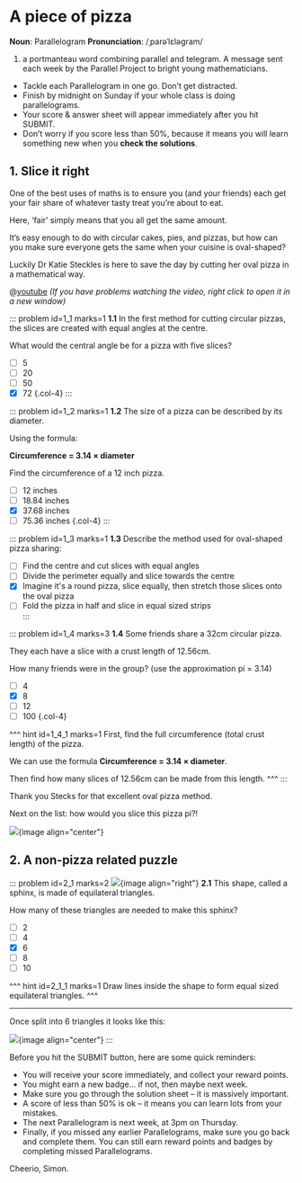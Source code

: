 # A piece of pizza

<div class="dictionary">

__Noun__: Parallelogram
__Pronunciation__: /ˌparəˈlɛləɡram/

1. a portmanteau word combining parallel and telegram. A message sent each
week by the Parallel Project to bright young mathematicians.

</div>

*	Tackle each Parallelogram in one go. Don’t get distracted.
*	Finish by midnight on Sunday if your whole class is doing parallelograms.
*	Your score & answer sheet will appear immediately after you hit SUBMIT.
*	Don’t worry if you score less than 50%, because it means you will learn something new when you __check the solutions__.


## 1. Slice it right

One of the best uses of maths is to ensure you (and your friends) each get your fair share of whatever tasty treat you’re about to eat.  

Here, ‘fair’ simply means that you all get the same amount.  

It’s easy enough to do with circular cakes, pies, and pizzas, but how can you make sure everyone gets the same  when your cuisine is oval-shaped?  

Luckily Dr Katie Steckles is here to save the day by cutting her oval pizza in a mathematical way.  

@[youtube](K-VY2TsCano?rel=0) _(If you have problems watching the video, right click to open it in a new window)_

::: problem id=1_1 marks=1
__1.1__ In the first method for cutting circular pizzas, the slices are created with equal angles at the centre.  

What would the central angle be for a pizza with five slices?

* [ ] 5
* [ ] 20
* [ ] 50
* [x] 72
{.col-4}
:::

::: problem id=1_2 marks=1
__1.2__ The size of a pizza can be described by its diameter.  

Using the formula:  

__Circumference = 3.14 × diameter__  

Find the circumference of a 12 inch pizza.  

* [ ] 12 inches
* [ ] 18.84 inches
* [x] 37.68 inches
* [ ] 75.36 inches
{.col-4}
:::

::: problem id=1_3 marks=1
__1.3__ Describe the method used for oval-shaped pizza sharing:

* [ ] Find the centre and cut slices with equal angles  
* [ ] Divide the perimeter equally and slice towards the centre  
* [x] Imagine it's a round pizza, slice equally, then stretch those slices onto the oval pizza  
* [ ] Fold the pizza in half and slice in equal sized strips  
:::

::: problem id=1_4 marks=3
__1.4__ Some friends share a 32cm circular pizza.  

They each have a slice with a crust length of 12.56cm.  

How many friends were in the group? (use the approximation pi = 3.14)  

* [ ] 4
* [x] 8
* [ ] 12
* [ ] 100
{.col-4}

^^^ hint id=1_4_1 marks=1
First, find the full circumference (total crust length) of the pizza.  

We can use the formula __Circumference = 3.14 × diameter__.  

Then find how many slices of 12.56cm can be made from this length.
^^^
:::

Thank you Stecks for that excellent oval pizza method.  

Next on the list: how would you slice this pizza pi?!  

![](/resources/6-35-piece-pizza/pizza_pi.png){image align="center"}


## 2. A non-pizza related puzzle

::: problem id=2_1 marks=2
![](/resources/6-35-piece-pizza/2-sphinx.png){image align="right"}
__2.1__ This shape, called a sphinx, is made of equilateral triangles.  

How many of these triangles are needed to make this sphinx?  

* [ ] 2
* [ ] 4
* [x] 6
* [ ] 8
* [ ] 10

^^^ hint id=2_1_1 marks=1
Draw lines inside the shape to form equal sized equilateral triangles.
^^^

---

Once split into 6 triangles it looks like this:  

![](/resources/6-35-piece-pizza/2-sphinx-solution.png){image align="center"}
:::


Before you hit the SUBMIT button, here are some quick reminders:

*	You will receive your score immediately, and collect your reward points.
*	You might earn a new badge... if not, then maybe next week.
*	Make sure you go through the solution sheet – it is massively important.
*	A score of less than 50% is ok – it means you can learn lots from your mistakes.
*	The next Parallelogram is next week, at 3pm on Thursday.
*	Finally, if you missed any earlier Parallelograms, make sure you go back and complete them. You can still earn reward points and badges by completing missed Parallelograms.

Cheerio,
Simon.